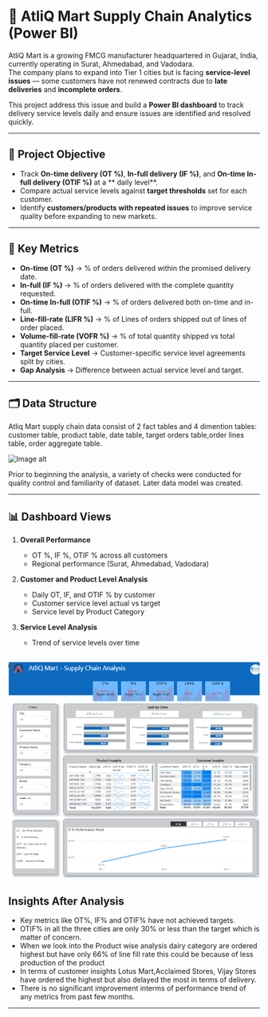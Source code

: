 # 🚚 AtliQ Mart Supply Chain Analytics (Power BI)

AtliQ Mart is a growing FMCG manufacturer headquartered in Gujarat, India, currently operating in Surat, Ahmedabad, and Vadodara.  
The company plans to expand into Tier 1 cities but is facing **service-level issues** — some customers have not renewed contracts due to **late deliveries** and **incomplete orders**.  

This project address this issue and build a **Power BI dashboard** to track delivery service levels daily and ensure issues are identified and resolved quickly.

---

## 🎯 Project Objective
- Track **On-time delivery (OT %)**, **In-full delivery (IF %)**, and **On-time In-full delivery (OTIF %)** at a ** daily level**.  
- Compare actual service levels against **target thresholds** set for each customer.  
- Identify **customers/products with repeated issues** to improve service quality before expanding to new markets.

---

## 📌 Key Metrics
- **On-time (OT %)** → % of orders delivered within the promised delivery date.  
- **In-full (IF %)** → % of orders delivered with the complete quantity requested.  
- **On-time In-full (OTIF %)** → % of orders delivered both on-time and in-full.
- **Line-fill-rate (LIFR %)** → % of Lines of orders shipped out of lines of order placed.
- **Volume-fill-rate (VOFR %)** → % of total quantity shipped vs total quantity placed per customer.
- **Target Service Level** → Customer-specific service level agreements split by cities.  
- **Gap Analysis** → Difference between actual service level and target.

---

## 🗂️ Data Structure
Atliq Mart supply chain data consist of 2 fact tables and 4 dimention tables: customer table, product table, date table, target orders table,order lines table, order aggregate table.

![Image alt
](https://github.com/sumahassan/supply_chain_project_powerBi/blob/c13b892ca4962e5ef3c9da79ba932e62b57f3ed6/Data%20Structure.png)

Prior to beginning the analysis, a variety of checks were conducted for quality control and familiarity of dataset. Later data model was created.

---

## 📊 Dashboard Views
1. **Overall Performance**
   - OT %, IF %, OTIF % across all customers
   - Regional performance (Surat, Ahmedabad, Vadodara)

2. **Customer and Product Level Analysis**
   - Daily OT, IF, and OTIF % by customer
   - Customer service level actual vs target
   - Service level by Product Category
     
3. **Service Level Analysis**
   - Trend of service levels over time
   
![image alt](https://github.com/sumahassan/supply_chain_project_powerBi/blob/main/Supply%20Chain-Power%20Bi%20Dashboard%20Image.png?raw=true)
---

## Insights After Analysis

- Key metrics like OT%, IF% and OTIF% have not achieved targets.
- OTIF% in all the three cities are only 30% or less than the target which is matter of concern.
- When we look into the Product wise analysis dairy category are ordered highest but have only 66% of line fill rate this could be because of less production of the product
- In terms of customer insights Lotus Mart,Acclaimed Stores, Vijay Stores have ordered the highest but also delayed the most in terms of delivery.
- There is no significant improvement interms of performance trend of any metrics from past few months.
  
---
